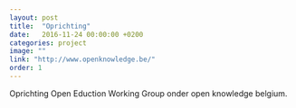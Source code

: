 ```yaml
---
layout: post
title:  "Oprichting"
date:   2016-11-24 00:00:00 +0200
categories: project
image: ""
link: "http://www.openknowledge.be/"
order: 1
---
```

Oprichting Open Eduction Working Group onder open knowledge belgium.